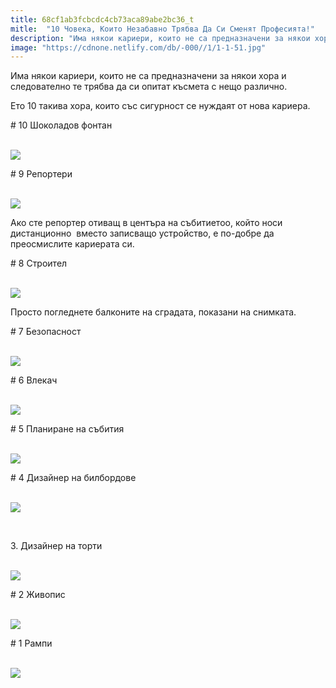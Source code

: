 ```yaml
---
title: 68cf1ab3fcbcdc4cb73aca89abe2bc36_t
mitle:  "10 Човека, Които Незабавно Трябва Да Си Сменят Професията!"
description: "Има някои кариери, които не са предназначени за някои хора и следователно те трябва да си опитат късмета с нещо различно. Ето 10 такива хора, които със сигурност се ну"
image: "https://cdnone.netlify.com/db/-000//1/1-1-51.jpg"
---
```


 <p>Има някои кариери, които не са предназначени за някои хора и следователно те трябва да си опитат късмета с нещо различно.</p>      <p>Ето 10 такива хора, които със сигурност се нуждаят от нова кариера.</p> <p># 10 Шоколадов фонтан</p>  <p> <br/><img src="https://cdnone.netlify.com/db/-000//1/1-1-51.jpg"/><br/></p>      <p># 9 Репортери</p> <p> <br/><img src="https://cdnone.netlify.com/db/-000//1/2-1-50.jpg"/><br/></p> <p>Ако сте репортер отиващ в центъра на събитиетоо, който носи дистанционно  вместо записващо устройство, е по-добре да преосмислите кариерата си.</p> <p># 8 Строител</p>      <p> <br/><img src="https://cdnone.netlify.com/db/-000//1/3-1-48.jpg"/><br/></p> <p>Просто погледнете балконите на сградата, показани на снимката.</p>  <p># 7 Безопасност</p> <p> <br/><img src="https://cdnone.netlify.com/db/-000//1/4-1-48.jpg"/><br/></p> <p># 6 Влекач</p> <p> <br/><img src="https://cdnone.netlify.com/db/-000//1/5-1-46.jpg"/><br/></p>      <p># 5 Планиране на събития</p> <p> <br/><img src="https://cdnone.netlify.com/db/-000//1/6-1-45.jpg"/><br/></p> <p># 4 Дизайнер на билбордове</p> <p> <br/><img src="https://cdnone.netlify.com/db/-000//1/7-1-44.jpg"/><br/></p>      <p> </p> <p>3. Дизайнер на торти</p> <p> <br/><img src="https://cdnone.netlify.com/db/-000//1/8-1-39.jpg"/><br/></p> <p># 2 Живопис</p> <p> <br/><img src="https://cdnone.netlify.com/db/-000//1/9-1-38.jpg"/><br/></p>  <p># 1 Рампи</p> <p> <br/><img src="https://cdnone.netlify.com/db/-000//1/10-1-35.jpg"/><br/></p>       
